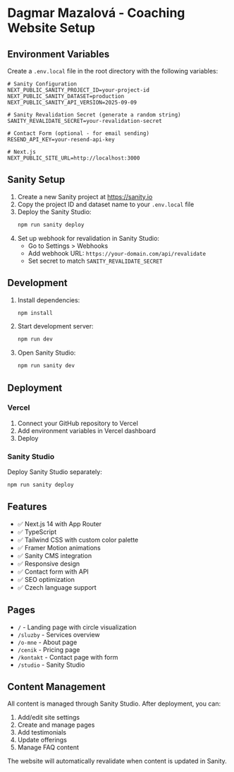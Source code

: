 # Dagmar Mazalová - Coaching Website Setup

## Environment Variables

Create a `.env.local` file in the root directory with the following variables:

```env
# Sanity Configuration
NEXT_PUBLIC_SANITY_PROJECT_ID=your-project-id
NEXT_PUBLIC_SANITY_DATASET=production
NEXT_PUBLIC_SANITY_API_VERSION=2025-09-09

# Sanity Revalidation Secret (generate a random string)
SANITY_REVALIDATE_SECRET=your-revalidation-secret

# Contact Form (optional - for email sending)
RESEND_API_KEY=your-resend-api-key

# Next.js
NEXT_PUBLIC_SITE_URL=http://localhost:3000
```

## Sanity Setup

1. Create a new Sanity project at https://sanity.io
2. Copy the project ID and dataset name to your `.env.local` file
3. Deploy the Sanity Studio:
   ```bash
   npm run sanity deploy
   ```
4. Set up webhook for revalidation in Sanity Studio:
   - Go to Settings > Webhooks
   - Add webhook URL: `https://your-domain.com/api/revalidate`
   - Set secret to match `SANITY_REVALIDATE_SECRET`

## Development

1. Install dependencies:
   ```bash
   npm install
   ```

2. Start development server:
   ```bash
   npm run dev
   ```

3. Open Sanity Studio:
   ```bash
   npm run sanity dev
   ```

## Deployment

### Vercel

1. Connect your GitHub repository to Vercel
2. Add environment variables in Vercel dashboard
3. Deploy

### Sanity Studio

Deploy Sanity Studio separately:
```bash
npm run sanity deploy
```

## Features

- ✅ Next.js 14 with App Router
- ✅ TypeScript
- ✅ Tailwind CSS with custom color palette
- ✅ Framer Motion animations
- ✅ Sanity CMS integration
- ✅ Responsive design
- ✅ Contact form with API
- ✅ SEO optimization
- ✅ Czech language support

## Pages

- `/` - Landing page with circle visualization
- `/sluzby` - Services overview
- `/o-mne` - About page
- `/cenik` - Pricing page
- `/kontakt` - Contact page with form
- `/studio` - Sanity Studio

## Content Management

All content is managed through Sanity Studio. After deployment, you can:

1. Add/edit site settings
2. Create and manage pages
3. Add testimonials
4. Update offerings
5. Manage FAQ content

The website will automatically revalidate when content is updated in Sanity.
